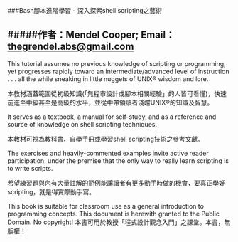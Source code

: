 ###Bash腳本進階學習 - 深入探索shell scripting之藝術

#####作者：Mendel Cooper; Email：thegrendel.abs@gmail.com
---
This tutorial assumes no previous knowledge of scripting or programming, yet progresses rapidly toward an intermediate/advanced level of instruction . . . all the while sneaking in little nuggets of UNIX® wisdom and lore.

本教材涵蓋範圍從初級知識(「無程市設計或腳本相關經驗」的人皆可看懂)，快速前進至中級甚至是高級的水平，並從中帶領讀者淺嚐UNIX®的知識及智慧。


It serves as a textbook, a manual for self-study, and as a reference and source of knowledge on shell scripting techniques.

本教材可視為教科書、自學手冊或學習shell scripting技術之參考文獻。

The exercises and heavily-commented examples invite active reader participation, under the premise that the only way to really learn scripting is to write scripts.

希望練習題與內有大量註解的範例能讓讀者有更多動手時做的機會，要真正學好scripting，就是得實際動手寫。


This book is suitable for classroom use as a general introduction to programming concepts. This document is herewith granted to the Public Domain. No copyright!
本書可用於教授「程式設計觀念入門」之課堂。本書，無版權！

